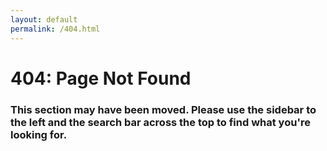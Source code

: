 ```yaml
---
layout: default
permalink: /404.html
---
```


# **404: Page Not Found**

### This section may have been moved. Please use the sidebar to the left and the search bar across the top to find what you're looking for.
